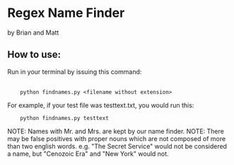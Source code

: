 <h1> Regex Name Finder </h1>
by Brian and Matt 

<h2>How to use:</h2> 

Run in your terminal by issuing this command:
<br>
<br>
```
    python findnames.py <filename without extension>
```
    
For example, if your test file was testtext.txt, you would run this:
```
    python findnames.py testtext
```

NOTE: Names with Mr. and Mrs. are kept by our name finder.
NOTE: There may be false positives with proper nouns which are not composed of more than two english words.
   e.g. "The Secret Service" would not be considered a name, but "Cenozoic Era" and "New York" would not. 
